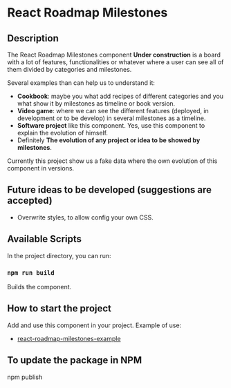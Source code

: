 # React Roadmap Milestones

## Description
The React Roadmap Milestones component **Under construction** is a board with a lot of features, functionalities or whatever where a user can see all of them divided by categories and milestones.

Several examples than can help us to understand it:
- **Cookbook**: maybe you what add recipes of different categories and you what show it by milestones as timeline or book version.
- **Video game**: where we can see the different features (deployed, in development or to be develop) in several milestones as a timeline.
- **Software project** like this component. Yes, use this component to explain the evolution of himself.
- Definitely **The evolution of any project or idea to be showed by milestones**.

Currently this project show us a fake data where the own evolution of this component in versions.

## Future ideas to be developed (suggestions are accepted)
- Overwrite styles, to allow config your own CSS.

## Available Scripts

In the project directory, you can run:

### `npm run build`

Builds the component.

## How to start the project 
Add and use this component in your project. Example of use:
- [react-roadmap-milestones-example](https://github.com/JaimeJesusSerrano/react-roadmap-milestones-example)

## To update the package in NPM
npm publish